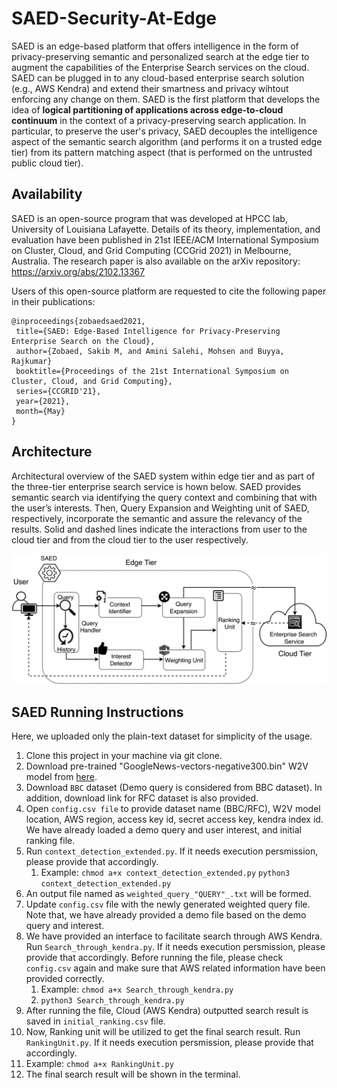 # SAED-Security-At-Edge
SAED is an edge-based platform that offers intelligence in the form of privacy-preserving semantic and personalized search at the edge tier to augment the capabilities of the Enterprise Search services on the cloud. SAED can be plugged in to any cloud-based enterprise search solution (e.g., AWS Kendra) and extend their smartness and privacy wihtout enforcing any change on them. SAED is the first platform that develops the idea of **logical partitioning of applications across edge-to-cloud continuum** in the context of a privacy-preserving search application. In particular, to preserve the user's privacy, SAED decouples the intelligence aspect of the semantic search algorithm (and performs it on a trusted edge tier) from its pattern matching aspect (that is performed on the untrusted public cloud tier).

## Availability
SAED is an open-source program that was developed at HPCC lab, University of Louisiana Lafayette. Details of its theory, implementation, and evaluation have been published in 21st IEEE/ACM International Symposium on Cluster, Cloud, and Grid Computing (CCGrid 2021) in Melbourne, Australia. 
The research paper is also available on the arXiv repository:
https://arxiv.org/abs/2102.13367

Users of this open-source platform are requested to cite the following paper in their publications:
 ````
 @inproceedings{zobaedsaed2021,
  title={SAED: Edge-Based Intelligence for Privacy-Preserving Enterprise Search on the Cloud},
  author={Zobaed, Sakib M, and Amini Salehi, Mohsen and Buyya, Rajkumar}
  booktitle={Proceedings of the 21st International Symposium on Cluster, Cloud, and Grid Computing},
  series={CCGRID'21},
  year={2021},
  month={May}
}
 ````
 
## Architecture

Architectural overview of the SAED system within edge tier and as part of the three-tier enterprise search service is hown below. SAED provides semantic search via identifying the query context and combining that with the user’s interests. Then, Query Expansion and Weighting unit of SAED, respectively, incorporate the semantic and assure the relevancy of the results. Solid and dashed lines indicate the interactions from user to the cloud tier and from the cloud tier to the user respectively.
<p align="center"><img src="archi.png"></p>

## SAED Running Instructions

Here, we uploaded only the plain-text dataset for simplicity of the usage.
1. Clone this project in your machine via git clone.
2. Download pre-trained "GoogleNews-vectors-negative300.bin" W2V model from [here](https://drive.google.com/file/d/0B7XkCwpI5KDYNlNUTTlSS21pQmM/edit).
3. Download ```BBC``` dataset (Demo query is considered from BBC dataset). In addition, download link for RFC dataset is also provided.
4. Open ```config.csv file``` to provide dataset name (BBC/RFC), W2V model location, AWS region, access key id, secret access key, kendra index id. We have already loaded a demo query and user interest, and initial ranking file.     
5. Run ```context_detection_extended.py```. If it needs execution persmission, please provide that accordingly. 
   1. Example: ```chmod a+x context_detection_extended.py``` 
               ```python3 context_detection_extended.py```
6. An output file named as ```weighted_query_"QUERY"_.txt``` will be formed. 
7. Update ```config.csv``` file with the newly generated weighted query file. Note that, we have already provided a demo file based on the demo query and interest.
8. We have provided an interface to facilitate search through AWS Kendra. Run ```Search_through_kendra.py```. If it needs execution persmission, please provide that accordingly. Before running the file, please check ```config.csv``` again and make sure that AWS related information have been provided correctly. 
   1. Example: ```chmod a+x Search_through_kendra.py```
   2. ```python3 Search_through_kendra.py```      
9. After running the file, Cloud (AWS Kendra) outputted search result is saved in ```initial_ranking.csv``` file.
10. Now, Ranking unit will be utilized to get the final search result. Run ```RankingUnit.py```. If it needs execution persmission, please provide that accordingly. 
   1. Example: ```chmod a+x RankingUnit.py```
11. The final search result will be shown in the terminal. 

